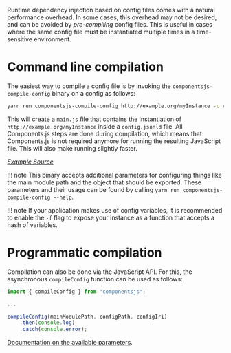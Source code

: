Runtime dependency injection based on config files comes with a natural performance overhead.
In some cases, this overhead may not be desired, and can be avoided by _pre-compiling_ config files.
This is useful in cases where the same config file must be instantiated multiple times in a time-sensitive environment.

# Command line compilation

The easiest way to compile a config file is by invoking the `componentsjs-compile-config` binary on a config as follows:

```bash
yarn run componentsjs-compile-config http://example.org/myInstance -c config.jsonld > main.js
```

This will create a `main.js` file that contains the instantiation of `http://example.org/myInstance` inside a `config.jsonld` file.
All Components.js steps are done during compilation,
which means that Components.js is not required anymore for running the resulting JavaScript file.
This will also make running slightly faster.

[_Example Source_](https://github.com/LinkedSoftwareDependencies/Examples-Components.js/tree/master/documentation/loading/instantiation)

!!! note
    This binary accepts additional parameters for configuring things like the main module path and the object that should be exported.
    These parameters and their usage can be found by calling `yarn run componentsjs-compile-config --help`.

!!! note
    If your application makes use of config variables, it is recommended to enable the `-f` flag to expose your instance as a function that accepts a hash of variables.

# Programmatic compilation

Compilation can also be done via the JavaScript API.
For this, the asynchronous `compileConfig` function can be used as follows:

```javascript
import { compileConfig } from "componentsjs";

...

compileConfig(mainModulePath, configPath, configIri)
    .then(console.log)
    .catch(console.error);
```

[Documentation on the available parameters](https://github.com/LinkedSoftwareDependencies/Components.js/blob/master/lib/util/CompileUtil.ts#L4-L14).
